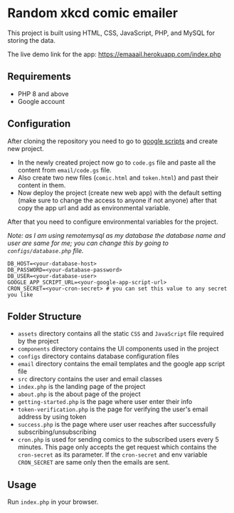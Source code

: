 # Random xkcd comic emailer

This project is built using HTML, CSS, JavaScript, PHP, and MySQL for storing the data.

The live demo link for the app: https://emaaail.herokuapp.com/index.php

## Requirements

-   PHP 8 and above
-   Google account

## Configuration

After cloning the repository you need to go to [google scripts](https://script.google.com) and create new project.

-   In the newly created project now go to `code.gs` file and paste all the content from `email/code.gs` file.
-   Also create two new files (`comic.html` and `token.html`) and past their content in them.
-   Now deploy the project (create new web app) with the default setting (make sure to change the access to anyone if not anyone) after that copy the app url and add as environmental variable.

After that you need to configure environmental variables for the project.

_Note: as I am using remotemysql as my database the database name and user are same for me; you can change this by going to `configs/database.php` file._

```env
DB_HOST=<your-database-host>
DB_PASSWORD=<your-database-password>
DB_USER=<your-database-user>
GOOGLE_APP_SCRIPT_URL=<your-google-app-script-url>
CRON_SECRET=<your-cron-secret> # you can set this value to any secret you like
```

## Folder Structure

-   `assets` directory contains all the static `CSS` and `JavaScript` file required by the project
-   `components` directory contains the UI components used in the project
-   `configs` directory contains database configuration files
-   `email` directory contains the email templates and the google app script file
-   `src` directory contains the user and email classes
-   `index.php` is the landing page of the project
-   `about.php` is the about page of the project
-   `getting-started.php` is the page where user enter their info
-   `token-verification.php` is the page for verifying the user's email address by using token
-   `success.php` is the page where user user reaches after successfully subscribing/unsubscribing
-   `cron.php` is used for sending comics to the subscribed users every 5 minutes. This page only accepts the get request which contains the `cron-secret` as its parameter. If the `cron-secret` and env variable `CRON_SECRET` are same only then the emails are sent.

## Usage

Run `index.php` in your browser.

